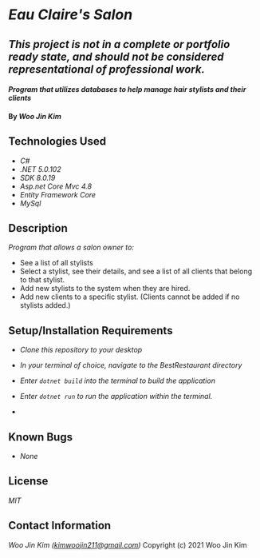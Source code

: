 # _Eau Claire's Salon_

## _This project is not in a complete or portfolio ready state, and should not be considered representational of professional work._

#### _Program that utilizes databases to help manage hair stylists and their clients_

#### By _**Woo Jin Kim**_

## Technologies Used

* _C#_
* _.NET 5.0.102_
* _SDK 8.0.19_
* _Asp.net Core Mvc 4.8_
* _Entity Framework Core_
* _MySql_

## Description

_Program that allows a salon owner to:_

* See a list of all stylists
* Select a stylist, see their details, and see a list of all clients that belong to that stylist.
* Add new stylists to the system when they are hired.
* Add new clients to a specific stylist. (Clients cannot be added if no stylists added.)

## Setup/Installation Requirements

* _Clone this repository to your desktop_
* _In your terminal of choice, navigate to the BestRestaurant directory_
* _Enter `dotnet build` into the terminal to build the application_
* _Enter `dotnet run` to run the application within the terminal._

*

## Known Bugs

* _None_

## License

_MIT_

## Contact Information

_Woo Jin Kim (kimwoojin211@gmail.com)_
Copyright (c) 2021 Woo Jin Kim